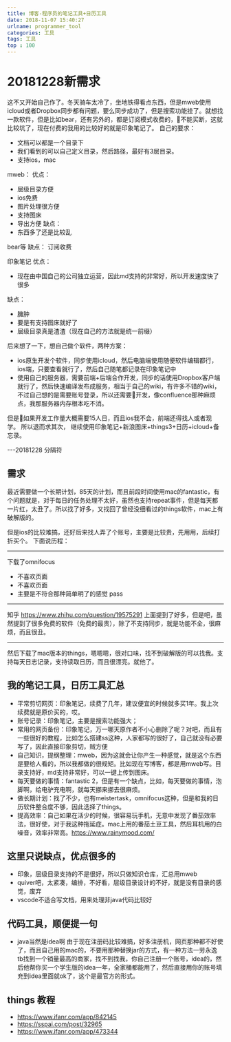 ```yaml
---
title: 博客-程序员的笔记工具+日历工具
date: 2018-11-07 15:40:27
urlname: programmer_tool
categories: 工具
tags: 工具
top : 100
---
```

# 20181228新需求
这不又开始自己作了。冬天骑车太冷了，坐地铁得看点东西，但是mweb使用icloud或者Dropbox同步都有问题，要么同步成功了，但是搜索功能挂了。就想找一款软件，但是比如bear，还有另外的，都是订阅模式收费的，不能买断，这就比较坑了，现在付费的我用的比较好的就是印象笔记了。
自己的要求：
* 文档可以都是一个目录下
* 我们看到的可以自己定义目录，然后路径，最好有3层目录。
* 支持ios，mac

mweb：
优点：
* 层级目录方便
* ios免费
* 图片处理很方便
* 支持图床
* 导出方便
缺点：
* 东西多了还是比较乱

bear等
缺点：
订阅收费

印象笔记
优点：
* 现在由中国自己的公司独立运营，因此md支持的非常好，所以开发速度快了很多

缺点：
* 臃肿
* 要是有支持图床就好了
* 层级目录真是渣渣（现在自己的方法就是统一前缀）

后来想了一下，想自己做个软件，两种方案：
* ios原生开发个软件，同步使用icloud，然后电脑端使用随便软件编辑都行，ios端，只要查看就行了，然后自己随笔都记录在印象笔记中
* 使用自己的服务器，需要前端+后端合作开发，同步的话使用Dropbox客户端就行了，然后快速编译发布成服务，相当于自己的wiki，有许多不错的wiki，不过自己想的是需要账号登录，所以还需要开发，像confluence那种麻烦点，我那服务器内存根本吃不消。

但是如果开发工作量大概需要15人日，而且ios我不会，前端还得找人或者现学。
所以退而求其次，
继续使用印象笔记+新浪图床+things3+日历+icloud+备忘录。

---20181228 分隔符
## 需求
最近需要做一个长期计划，85天的计划，而且前段时间使用mac的fantastic，有个问题就是，对于每日的任务处理不太好，虽然也支持repeat事件，但是每天都一片红，太丑了。所以找了好多，又找回了曾经没细看过的things软件，mac上有破解版的。
<!--more-->
但是ios的比较难搞，还好后来找人弄了个账号，主要是比较贵，先用用，后续打折买个。
下面说历程：

-------

下载了omnifocus
* 不喜欢页面
* 不喜欢页面
* 主要是不符合那种简单明了的感觉
pass

-------
知乎 https://www.zhihu.com/question/19575291 上面提到了好多，但是吧，虽然提到了很多免费的软件（免费的最贵），除了不支持同步，就是功能不全，很麻烦，而且很丑。

-------

然后下载了mac版本的things，嗯嗯嗯，很对口味，找不到破解版的可以找我。支持每天日志记录，支持读取日历，而且很漂亮。就他了。

## 我的笔记工具，日历工具汇总
* 平常剪切网页：印象笔记，续费了几年，建议便宜的时候就多买1年。我上次续费就是原价买的，哎。
* 账号记录：印象笔记，主要是搜索功能强大；
* 常用的网页备份：印象笔记，万一哪天原作者不小心删除了呢？对吧，而且有一些很好的教程，比如怎么搭建ss这种，人家都写的很好了，自己就没有必要写了，因此直接印象剪切，贼方便
* 自己知识，提纲整理：mweb，因为这就会让你产生一种感觉，就是这个东西是要给人看的，所以我都做的很规矩。比如现在写博客，都是用mweb写。目录支持好，md支持非常好，可以一键上传到图床。
* 每天要做的事情：fantastic 2，但是有一个缺点，比如，每天要做的事情，泡脚啊，给电驴充电啊，就每天挪来挪去很麻烦。
* 做长期计划：找了不少，也有meistertask，omnifocus这种，但是和我的日历软件整合度不够，因此选择了things。
* 提高效率：自己如果在活少的时候，很容易玩手机，无意中发现了番茄效率法，很好使，对于我这种拖延症。mac上用的番茄土豆工具，然后耳机用的白噪音，效率非常高。https://www.rainymood.com/

## 这里只说缺点，优点很多的
* 印象，层级目录支持的不是很好，所以只做知识仓库，汇总用mweb
* quiver吧，太紧凑，编排，不好看，层级目录设计的不好，就是没有目录的感觉，废弃
* vscode不适合写文档，用来处理非java代码比较好

## 代码工具，顺便提一句
* java当然是idea啊
由于现在注册码比较难搞，好多注册机，网页那种都不好使了，而且自己用的mac的，不要用那种替换jar的方式，有一种方法一劳永逸
tb找到一个销量最高的商家，找不到找我，你自己注册一个账号，idea的，然后他帮你买一个学生版的idea一年，全家桶都能用了，然后直接用你的账号填充到idea里面就ok了，这个是最官方的形式。
## things 教程
* https://www.ifanr.com/app/842145 
* https://sspai.com/post/32965
* https://www.ifanr.com/app/473344